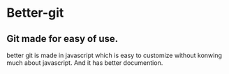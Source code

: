# Better-git

## Git made for easy of use.

better git is made in javascript which is easy to customize without konwing much about javascript. And it has better documention.
